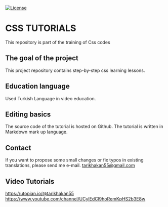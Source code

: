 <a href="https://opensource.org/licenses/MIT" rel="nofollow"><img src="https://camo.githubusercontent.com/3ccf4c50a1576b0dd30b286717451fa56b783512/68747470733a2f2f696d672e736869656c64732e696f2f62616467652f4c6963656e73652d4d49542d79656c6c6f772e737667" alt="License" data-canonical-src="https://img.shields.io/badge/License-MIT-yellow.svg" style="max-width:100%;"></a>

# CSS TUTORIALS
This repository is part of the training of Css codes

## The goal of the project
This project repository contains step-by-step css learning lessons.

## Education language
Used Turkish Language in video education.

## Editing basics  
The source code of the tutorial is hosted on Github.
The tutorial is written in Markdown mark up language.

## Contact
If you want to propose some small changes or fix typos in existing translations, please send me e-mail.
tarikhakan55@gmail.com

## Video Tutorials
https://utopian.io/@tarikhakan55
https://www.youtube.com/channel/UCylEdCl9hoRemKpHS2b3E8w
